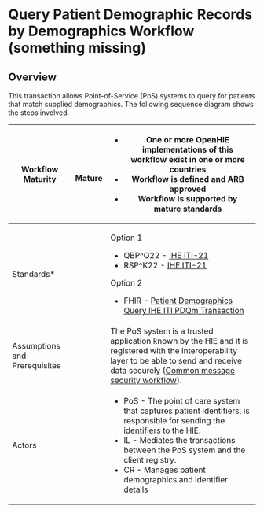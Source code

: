# Query Patient Demographic Records by Demographics Workflow (something missing)

## Overview

This transaction allows Point-of-Service (PoS) systems to query for patients that match supplied demographics. The following sequence diagram shows the steps involved.

| **Workflow Maturity**         | <p><img src="https://lh5.googleusercontent.com/Vp6XBRGu-U_Dmd5EKNpCZvEEum0CxOcHOj9NgHh8UMMNLMlXHmLcUE_YWueDRr4uqWLzpPfzSBLJ2k33XQIelLypjQ4wyrD17-t33GtLa8fFxW9AYDvXhiJmBl4VaLgKDg" alt=""></p><p> <strong>Mature</strong></p> | <ul><li><strong>One or more OpenHIE implementations of this workflow exist in one or more countries</strong></li><li><strong>Workflow is defined and ARB approved</strong></li><li><strong>Workflow is supported by mature standards</strong></li></ul>                                                                                                                                                                                                  |
| ----------------------------- | ----------------------------------------------------------------------------------------------------------------------------------------------------------------------------------------------------------------------------- | -------------------------------------------------------------------------------------------------------------------------------------------------------------------------------------------------------------------------------------------------------------------------------------------------------------------------------------------------------------------------------------------------------------------------------------------------------- |
| Standards\*                   |                                                                                                                                                                                                                               | <p>Option 1</p><ul><li>QBP^Q22 - <a href="https://www.ihe.net/uploadedFiles/Documents/ITI/IHE_ITI_TF_Vol2a.pdf">IHE ITI-21</a></li><li>RSP^K22 - <a href="https://www.ihe.net/uploadedFiles/Documents/ITI/IHE_ITI_TF_Vol2a.pdf">IHE ITI-21</a></li></ul><p>Option 2</p><ul><li>FHIR - <a href="http://ihe.net/uploadedFiles/Documents/ITI/IHE_ITI_Suppl_PDQm_Rev1.0_PC_2014-06-06.pdf">Patient Demographics Query IHE ITI PDQm Transaction</a></li></ul> |
| Assumptions and Prerequisites |                                                                                                                                                                                                                               | The PoS system is a trusted application known by the HIE and it is registered with the interoperability layer to be able to send and receive data securely ([Common message security workflow](https://wiki.ohie.org/display/documents/Common+message+security+workflow)).                                                                                                                                                                               |
| Actors                        |                                                                                                                                                                                                                               | <ul><li>PoS - The point of care system that captures patient identifiers, is responsible for sending the identifiers to the HIE.</li><li>IL - Mediates the transactions between the PoS system and the client registry.</li><li>CR - Manages patient demographics and identifier details</li></ul>                                                                                                                                                       |
